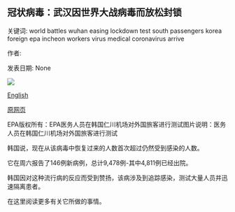 ## 冠状病毒：武汉因世界大战病毒而放松封锁

关键词: world battles wuhan easing lockdown test south passengers korea foreign epa incheon workers virus medical coronavirus arrive

作者: 

发表日期: None

![](https://m.files.bbci.co.uk/modules/bbc-morph-news-waf-page-meta/4.1.2/bbc_news_logo.png)

[English](Coronavirus%3A%20Wuhan%20easing%20lockdown%20as%20World%20battles%20virus.md)

[原网页](https://www.bbc.com/news/live/52075063)

EPA版权所有：EPA医务人员在韩国仁川机场对外国旅客进行测试图片说明：医务人员在韩国仁川机场对外国旅客进行测试

韩国说，现在从该病毒中恢复过来的人数首次超过仍然受到感染的人数。

它在周六报告了146例新病例，总计9,478例-其中4,811例已经出院。

韩国因对这种流行病的反应而受到赞扬，该病涉及到追踪感染，测试大量人员并迅速隔离患者。

在这里阅读更多有关它所做的事情。